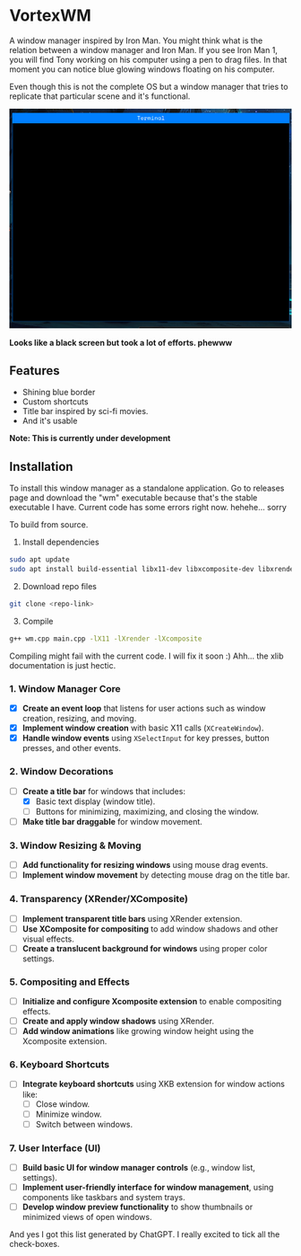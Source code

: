 
# VortexWM

A window manager inspired by Iron Man. You might think what is the relation between a window manager and Iron Man. If you see Iron Man 1, you will find Tony working on his computer using a pen to drag files. In that moment you can notice blue glowing windows floating on his computer.

Even though this is not the complete OS but a window manager that tries to replicate that particular scene and it's functional.

![](https://raw.githubusercontent.com/Raghav67816/VortexWM/refs/heads/main/image.png)

**Looks like a black screen but took a lot of efforts. phewww**

## Features

- Shining blue border
- Custom shortcuts
- Title bar inspired by sci-fi movies.
- And it's usable

**Note: This is currently under development**

## Installation
To install this window manager as a standalone application. Go to releases page and download the "wm" executable because that's the stable executable I have. Current code has some errors right now. hehehe... sorry

To build from source.

1. Install dependencies
```bash
sudo apt update
sudo apt install build-essential libx11-dev libxcomposite-dev libxrender-dev libxtst-dev libxrandr-dev libxi-dev libxfixes-dev libxcb1-dev libxmu-dev
```

2. Download repo files
```bash
git clone <repo-link>
```

3. Compile
```bash
g++ wm.cpp main.cpp -lX11 -lXrender -lXcomposite
```

Compiling might fail with the current code. I will fix it soon :) Ahh... the xlib documentation is just hectic.


### 1. **Window Manager Core**
- [x] **Create an event loop** that listens for user actions such as window creation, resizing, and moving.
- [x] **Implement window creation** with basic X11 calls (`XCreateWindow`).
- [x] **Handle window events** using `XSelectInput` for key presses, button presses, and other events.

### 2. **Window Decorations**
- [ ] **Create a title bar** for windows that includes:
    - [x] Basic text display (window title).
    - [ ] Buttons for minimizing, maximizing, and closing the window.
- [ ] **Make title bar draggable** for window movement.

### 3. **Window Resizing & Moving**
- [ ] **Add functionality for resizing windows** using mouse drag events.
- [ ] **Implement window movement** by detecting mouse drag on the title bar.

### 4. **Transparency (XRender/XComposite)**
- [ ] **Implement transparent title bars** using XRender extension.
- [ ] **Use XComposite for compositing** to add window shadows and other visual effects.
- [ ] **Create a translucent background for windows** using proper color settings.

### 5. **Compositing and Effects**
- [ ] **Initialize and configure Xcomposite extension** to enable compositing effects.
- [ ] **Create and apply window shadows** using XRender.
- [ ] **Add window animations** like growing window height using the Xcomposite extension.
  
### 6. **Keyboard Shortcuts**
- [ ] **Integrate keyboard shortcuts** using XKB extension for window actions like:
    - [ ] Close window.
    - [ ] Minimize window.
    - [ ] Switch between windows.

### 7. **User Interface (UI)**
- [ ] **Build basic UI for window manager controls** (e.g., window list, settings).
- [ ] **Implement user-friendly interface for window management**, using components like taskbars and system trays.
- [ ] **Develop window preview functionality** to show thumbnails or minimized views of open windows.

And yes I got this list generated by ChatGPT.
I really excited to tick all the check-boxes.
